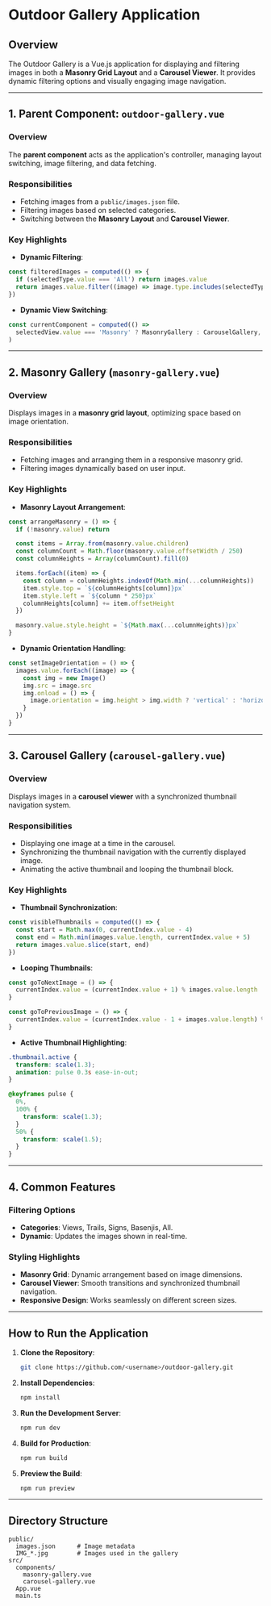 # Outdoor Gallery Application

## Overview

The Outdoor Gallery is a Vue.js application for displaying and filtering images in both a **Masonry Grid Layout** and a **Carousel Viewer**. It provides dynamic filtering options and visually engaging image navigation.

---

## 1. Parent Component: `outdoor-gallery.vue`

### Overview

The **parent component** acts as the application's controller, managing layout switching, image filtering, and data fetching.

### Responsibilities

- Fetching images from a `public/images.json` file.
- Filtering images based on selected categories.
- Switching between the **Masonry Layout** and **Carousel Viewer**.

### Key Highlights

- **Dynamic Filtering**:

```javascript
const filteredImages = computed(() => {
  if (selectedType.value === 'All') return images.value
  return images.value.filter((image) => image.type.includes(selectedType.value))
})
```

- **Dynamic View Switching**:

```javascript
const currentComponent = computed(() =>
  selectedView.value === 'Masonry' ? MasonryGallery : CarouselGallery,
)
```

---

## 2. Masonry Gallery (`masonry-gallery.vue`)

### Overview

Displays images in a **masonry grid layout**, optimizing space based on image orientation.

### Responsibilities

- Fetching images and arranging them in a responsive masonry grid.
- Filtering images dynamically based on user input.

### Key Highlights

- **Masonry Layout Arrangement**:

```javascript
const arrangeMasonry = () => {
  if (!masonry.value) return

  const items = Array.from(masonry.value.children)
  const columnCount = Math.floor(masonry.value.offsetWidth / 250)
  const columnHeights = Array(columnCount).fill(0)

  items.forEach((item) => {
    const column = columnHeights.indexOf(Math.min(...columnHeights))
    item.style.top = `${columnHeights[column]}px`
    item.style.left = `${column * 250}px`
    columnHeights[column] += item.offsetHeight
  })

  masonry.value.style.height = `${Math.max(...columnHeights)}px`
}
```

- **Dynamic Orientation Handling**:

```javascript
const setImageOrientation = () => {
  images.value.forEach((image) => {
    const img = new Image()
    img.src = image.src
    img.onload = () => {
      image.orientation = img.height > img.width ? 'vertical' : 'horizontal'
    }
  })
}
```

---

## 3. Carousel Gallery (`carousel-gallery.vue`)

### Overview

Displays images in a **carousel viewer** with a synchronized thumbnail navigation system.

### Responsibilities

- Displaying one image at a time in the carousel.
- Synchronizing the thumbnail navigation with the currently displayed image.
- Animating the active thumbnail and looping the thumbnail block.

### Key Highlights

- **Thumbnail Synchronization**:

```javascript
const visibleThumbnails = computed(() => {
  const start = Math.max(0, currentIndex.value - 4)
  const end = Math.min(images.value.length, currentIndex.value + 5)
  return images.value.slice(start, end)
})
```

- **Looping Thumbnails**:

```javascript
const goToNextImage = () => {
  currentIndex.value = (currentIndex.value + 1) % images.value.length
}

const goToPreviousImage = () => {
  currentIndex.value = (currentIndex.value - 1 + images.value.length) % images.value.length
}
```

- **Active Thumbnail Highlighting**:

```css
.thumbnail.active {
  transform: scale(1.3);
  animation: pulse 0.3s ease-in-out;
}

@keyframes pulse {
  0%,
  100% {
    transform: scale(1.3);
  }
  50% {
    transform: scale(1.5);
  }
}
```

---

## 4. Common Features

### Filtering Options

- **Categories**: Views, Trails, Signs, Basenjis, All.
- **Dynamic**: Updates the images shown in real-time.

### Styling Highlights

- **Masonry Grid**: Dynamic arrangement based on image dimensions.
- **Carousel Viewer**: Smooth transitions and synchronized thumbnail navigation.
- **Responsive Design**: Works seamlessly on different screen sizes.

---

## How to Run the Application

1. **Clone the Repository**:

   ```bash
   git clone https://github.com/<username>/outdoor-gallery.git
   ```

2. **Install Dependencies**:

   ```bash
   npm install
   ```

3. **Run the Development Server**:

   ```bash
   npm run dev
   ```

4. **Build for Production**:

   ```bash
   npm run build
   ```

5. **Preview the Build**:
   ```bash
   npm run preview
   ```

---

## Directory Structure

```
public/
  images.json      # Image metadata
  IMG_*.jpg        # Images used in the gallery
src/
  components/
    masonry-gallery.vue
    carousel-gallery.vue
  App.vue
  main.ts
```
